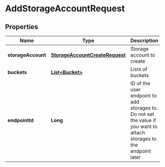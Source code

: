 
# AddStorageAccountRequest

## Properties
Name | Type | Description | Notes
------------ | ------------- | ------------- | -------------
**storageAccount** | [**StorageAccountCreateRequest**](StorageAccountCreateRequest.md) | Storage account to create |  [optional]
**buckets** | [**List&lt;Bucket&gt;**](Bucket.md) | Lists of buckets |  [optional]
**endpointId** | **Long** | ID of the user endpoint to add storages to. Do not set the value if you want to attach storages to the endpoint later |  [optional]



